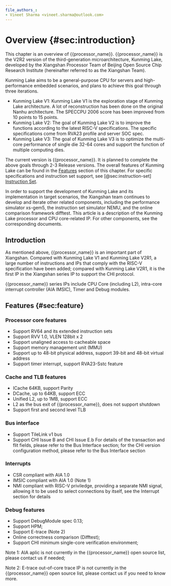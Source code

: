 ```yaml
---
file_authors_:
- Vineet Sharma <vineet.sharma@outlook.com>
---
```


# Overview {#sec:introduction}

This chapter is an overview of {{processor_name}}. {{processor_name}} is the V2R2 version of the third-generation microarchitecture, Kunming Lake, developed by the Xiangshan Processor Team of Beijing Open Source Chip Research Institute (hereinafter referred to as the Xiangshan Team).

Kunming Lake aims to be a general-purpose CPU for servers and high-performance embedded scenarios, and plans to achieve this goal through three iterations.

 - Kunming Lake V1: Kunming Lake V1 is the exploration stage of Kunming Lake architecture. A lot of reconstruction has been done on the original Nanhu architecture. The SPECCPU 2006 score has been improved from 10 points to 15 points.
- Kunming Lake V2: The goal of Kunming Lake V2 is to improve the functions according to the latest RISC-V specifications. The specific specifications come from RVA23 profile and server SOC spec.
- Kunming Lake V3: The goal of Kunming Lake V3 is to optimize the multi-core performance of single die 32-64 cores and support the function of multiple computing dies.

The current version is {{processor_name}}. It is planned to complete the above goals through 2-3 Release versions. The overall features of Kunming Lake can be found in the [Features](#sec:feature) section of this chapter. For specific specifications and instruction set support, see [@sec:instruction-set] [Instruction Set](instruction-set.md).

 In order to support the development of Kunming Lake and its implementation in target scenarios, the Xiangshan team continues to develop and iterate other related components, including the performance simulator xs-gem5, the instruction set simulator NEMU, and the online comparison framework difftest. This article is a description of the Kunming Lake processor and CPU core-related IP. For other components, see the corresponding documents.

## Introduction
As mentioned above, {{processor_name}} is an important part of Xiangshan. Compared with Kunming Lake V1 and Kunming Lake V2R1, a large number of instructions and IPs that comply with the RISC-V specification have been added; compared with Kunming Lake V2R1, it is the first IP in the Xiangshan series IP to support the CHI protocol.

{{processor_name}} series IPs include CPU Core (including L2), intra-core interrupt controller (AIA IMSIC), Timer and Debug modules.

 ## Features {#sec:feature}

### Processor core features

- Support RV64 and its extended instruction sets
- Support RVV 1.0, VLEN 128bit x 2
- Support unaligned access to cacheable space
- Support memory management unit (MMU)
- Support up to 48-bit physical address, support 39-bit and 48-bit virtual address
- Support timer interrupt, support RVA23-Sstc feature

### Cache and TLB features

- ICache 64KB, support Parity
- DCache, up to 64KB, support ECC
- Unified L2, up to 1MB, support ECC
- L2 as the bus exit of {{processor_name}}, does not support shutdown
- Support first and second level TLB

### Bus interface

- Support TileLink v1 bus
- Support CHI Issue B and CHI Issue E.b  For details of the transaction and flit fields, please refer to the Bus Interface section; for the CHI version configuration method, please refer to the Bus Interface section

### Interrupts

- CSR compliant with AIA 1.0
- IMSIC compliant with AIA 1.0 (Note 1)
- NMI compliant with RISC-V priviledge, providing a separate NMI signal, allowing it to be used to select connections by itself, see the Interrupt section for details

### Debug features

- Support DebugModule spec 0.13;
- Support HPM;
- Support E-trace (Note 2)
- Online correctness comparison (Difftest);
- Support CHI minimum single-core verification environment;

Note 1: AIA aplic is not currently in the {{processor_name}} open source list, please contact us if needed;

Note 2: E-trace out-of-core trace IP is not currently in the {{processor_name}} open source list, please contact us if you need to know more.

 <!--
## Configurable options
DCache size
L2 size
CHI version

## Standards compliance
unpriviledge
priviledge

The RISC-V Instruction Set Manual: Volume II Privileged Architecture

debugmodule
E-trace
server soc spec

Instruction set compliance version
Module | Version | Status
-------------------|---------|--------
Machine ISA | 1.13 | Draft
Supervisor ISA | 1.13 | Draft
Smrnmi Extension | 0.1 | Draft
Svade Extension | 1.0 | Ratified
Svnapot Extension | 1.0 | Ratified
Svpbmt Extension | 1.0 | Ratified
Svinval Extension | 1.0 | Ratified
Svadu Extension | 1.0 | Ratified Unsupported
Hypervisor ISA | 1.0 | Ratified

##  Version Notes
0.1 draft
0.5 alpha: Early user release

-->
